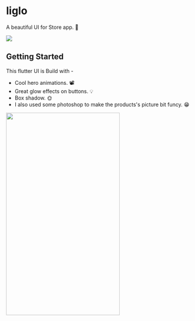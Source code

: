 # liglo

A beautiful UI for Store app. 🛒

![](https://github.com/ralphcoder/Parallel-Inertia/blob/master/readme%20assets/Mock_02_marble_PSD_compressed.jpg)

## Getting Started
This flutter UI is Build with -
- Cool hero animations. 📽
- Great glow effects on buttons. 💡
- Box shadow. 🌞
- I also used some photoshop to make the products's picture bit funcy. 😁

<img align="left" width="309" height="550" src="https://github.com/ralphcoder/Liglo/blob/master/ezgif.com-optimize.gif">
